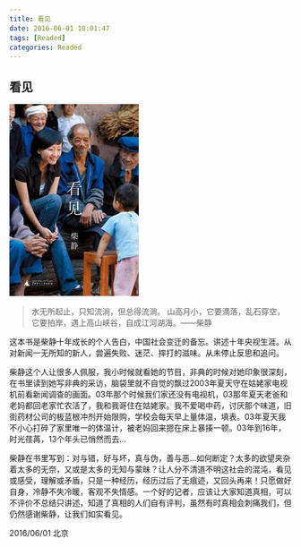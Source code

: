 ```yaml
---
title: 看见
date: 2016-06-01 10:01:47
tags: [Readed]
categories: Readed
---
```


## 看见

![看见](/images/read/read_kj.jpg)
>水无所起止，只知流淌，但总得流淌。
>山高月小，它要滴落，乱石穿空，它要拍岸，遇上高山峡谷，自成江河湖海。——柴静

这本书是柴静十年成长的个人告白，中国社会变迁的备忘。讲述十年央视生涯。从对新闻一无所知的新人，尝遍失败、迷茫、摔打的滋味。从未停止反思和追问。

柴静这个人让很多人佩服，我小时候就看她的节目，非典的时候对她印象很深刻，在书里读到她写非典的采访，脑袋里就不自觉的飘过2003年夏天守在姑姥家电视机前看新闻调查的画面。03年那个时候我们家还没有电视机，03那年夏天老爸和老妈都回老家忙农活了，我和我哥住在姑姥家。我不爱喝中药，讨厌那个味道，旧街药材公司的板蓝根冲剂开始限购，学校会每天早上量体温，填表。03年夏天我不小心打碎了家里唯一的体温计，被老妈回来摁在床上暴揍一顿。03年到16年，时光荏苒，13个年头已悄然而去...

柴静在书里写到：对与错，好与坏，真与伪，善与恶...如何断定？太多的欲望夹杂着太多的无奈，又或是太多的无知与蒙昧？让人分不清道不明这社会的混沌，看见或感受，理解或矛盾，只是一种经历，经历过后了无痕迹，又回头再来！只愿做好自身，冷静不失冷暖，客观不失情感。一个好的记者，应该让大家知道真相，可以不评价不总结只讲述，知道了真相的人们自有评判，虽然有时真相会刺痛我们，但仍然感谢柴静，让我们如实看见。

2016/06/01 北京
